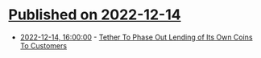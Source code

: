 # [Published on 2022-12-14](index.md)

* [2022-12-14, 16:00:00](https://tech.slashdot.org/story/22/12/14/1537203/tether-to-phase-out-lending-of-its-own-coins-to-customers?utm_source=rss1.0mainlinkanon&utm_medium=feed) - [Tether To Phase Out Lending of Its Own Coins To Customers](https://tech.slashdot.org/story/22/12/14/1537203/tether-to-phase-out-lending-of-its-own-coins-to-customers?utm_source=rss1.0mainlinkanon&utm_medium=feed)
